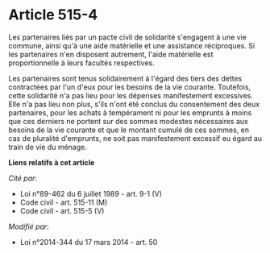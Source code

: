 # Article 515-4

Les partenaires liés par un pacte civil de solidarité s'engagent à une vie commune, ainsi qu'à une aide matérielle et une
assistance réciproques. Si les partenaires n'en disposent autrement, l'aide matérielle est proportionnelle à leurs facultés
respectives.

Les partenaires sont tenus solidairement à l'égard des tiers des dettes contractées par l'un d'eux pour les besoins de la vie
courante. Toutefois, cette solidarité n'a pas lieu pour les dépenses manifestement excessives. Elle n'a pas lieu non plus,
s'ils n'ont été conclus du consentement des deux partenaires, pour les achats à tempérament ni pour les emprunts à moins que
ces derniers ne portent sur des sommes modestes nécessaires aux besoins de la vie courante et que le montant cumulé de ces
sommes, en cas de pluralité d'emprunts, ne soit pas manifestement excessif eu égard au train de vie du ménage.

**Liens relatifs à cet article**

_Cité par_:

  - Loi n°89-462 du 6 juillet 1989 - art. 9-1 (V)
  - Code civil - art. 515-11 (M)
  - Code civil - art. 515-5 (V)

_Modifié par_:

  - Loi n°2014-344 du 17 mars 2014 - art. 50
